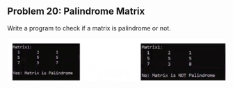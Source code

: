 ## Problem 20: Palindrome Matrix

Write a program to check if a matrix is palindrome or not.
<br><br> <img src = "problem20.png" alt = "problem 20 output example">
